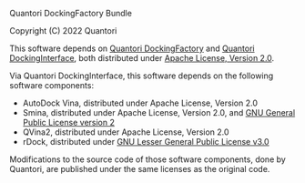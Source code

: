Quantori DockingFactory Bundle

Copyright (C) 2022 Quantori

This software depends on [Quantori DockingFactory](https://github.com/quantori/scip-dockingfactory) and [Quantori DockingInterface](https://github.com/quantori/scip-dockinginterface), both distributed under [Apache License, Version 2.0](http://www.apache.org/licenses/LICENSE-2.0).

Via Quantori DockingInterface, this software depends on the following software components:

- AutoDock Vina, distributed under Apache License, Version 2.0
- Smina, distributed under Apache License, Version 2.0, and [GNU General Public License version 2](https://www.gnu.org/licenses/old-licenses/gpl-2.0.en.html)
- QVina2, distributed under Apache License, Version 2.0
- rDock, distributed under [GNU Lesser General Public License v3.0](https://www.gnu.org/licenses/lgpl-3.0.en.html)

Modifications to the source code of those software components, done by Quantori, are published under the same licenses as the original code.
